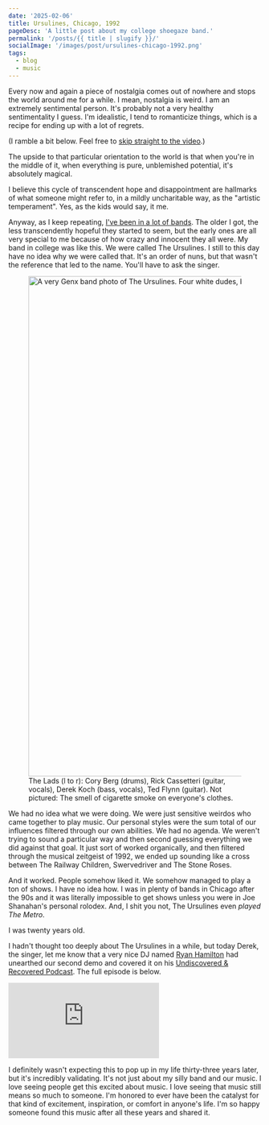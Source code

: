 ```yaml
---
date: '2025-02-06'
title: Ursulines, Chicago, 1992
pageDesc: 'A little post about my college shoegaze band.'
permalink: '/posts/{{ title | slugify }}/'
socialImage: '/images/post/ursulines-chicago-1992.png'
tags:
  - blog
  - music
---
```


Every now and again a piece of nostalgia comes out of nowhere and stops the world around me for a while. I mean,
nostalgia is weird. I am an extremely sentimental person. It's probably not a very healthy sentimentality I guess. I'm
idealistic, I tend to romanticize things, which is a recipe for ending up with a lot of regrets.

<!-- split -->

(I ramble a bit below. Feel free to [skip straight to the video](#the-goods).)

The upside to that particular orientation to the world is that when you're in the middle of it, when everything is pure,
unblemished potential, it's absolutely magical.

I believe this cycle of transcendent hope and disappointment are hallmarks of what someone might refer to, in a mildly
uncharitable way, as the "artistic temperament". Yes, as the kids would say, it me.

Anyway, as I keep repeating, [I've been in a lot of bands](/posts/bands-i-have-been-in/). The older I got, the less
transcendently hopeful they started to seem, but the early ones are all very special to me because of how crazy and
innocent they all were. My band in college was like this. We were called The Ursulines. I still to this day have no idea
why we were called that. It's an order of nuns, but that wasn't the reference that led to the name. You'll have to ask
the singer.

<figure>
  <img
    loading="lazy"
    src="/images/post/ursulines-chicago-1992.png"
    alt="A very Genx band photo of The Ursulines. Four white dudes, black and white, on some stairs."
    width="1554"
    height="994"
    />
  <figcaption>The Lads (l to r): Cory Berg (drums), Rick Cassetteri (guitar, vocals), Derek Koch (bass, vocals), Ted Flynn (guitar). Not pictured: The smell of cigarette smoke on everyone's clothes.</figcaption>
</figure>

We had no idea what we were doing. We were just sensitive weirdos who came together to play music. Our personal styles
were the sum total of our influences filtered through our own abilities. We had no
agenda. We weren't trying to sound a particular way and then second guessing everything we did against that goal. It
just sort of worked organically, and then filtered through the musical zeitgeist of 1992, we ended up sounding like a
cross between The Railway Children, Swervedriver and The Stone Roses.

And it worked. People somehow liked it. We somehow managed to play a ton of shows. I have no idea how. I was in plenty
of bands in Chicago after the 90s and it was literally impossible to get shows unless you were in Joe Shanahan's
personal rolodex. And, I shit you not, The Ursulines even _played The Metro_.

I was twenty years old.

I hadn't thought too deeply about The Ursulines in a while, but today Derek, the singer, let me know that a very nice DJ
named [Ryan Hamilton](https://www.youtube.com/@VintageAlternative) had unearthed our second demo and covered it on
his [Undiscovered & Recovered Podcast](https://www.youtube.com/watch?v=vY3XxBDbHyU&list=PLUraBXOK07yEJmWZwzmKsL3RG_86LNGwG).
The full episode is below.

<iframe id="the-goods" src="https://www.youtube.com/embed/XZcLeOecNG8?si=O_12OgvZWWxflgb4" title="YouTube video player" frameborder="0" allow="accelerometer; autoplay; clipboard-write; encrypted-media; gyroscope; picture-in-picture; web-share" referrerpolicy="strict-origin-when-cross-origin" allowfullscreen></iframe>

I definitely wasn't expecting this to pop up in my life thirty-three years later, but it's incredibly validating. It's
not just about my silly band and our music. I love seeing people get this excited about music. I love seeing that music
still means so much to someone. I'm honored to ever have been the catalyst for that kind of excitement, inspiration, or
comfort in anyone's life. I'm so happy someone found this music after all these years and shared it.
